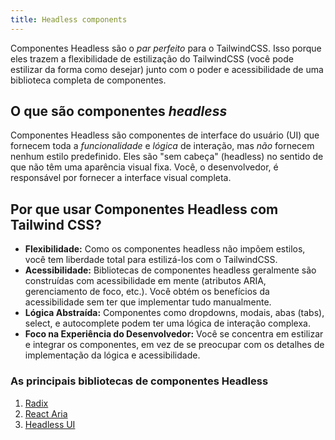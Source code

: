 ```yaml
---
title: Headless components
---
```


Componentes Headless são o *par perfeito* para o TailwindCSS. Isso porque eles trazem a flexibilidade de estilização do TailwindCSS (você pode estilizar da forma como desejar) junto com o poder e acessibilidade de uma biblioteca completa de componentes.

## O que são componentes *headless*

Componentes Headless são componentes de interface do usuário (UI) que fornecem toda a *funcionalidade* e *lógica* de interação, mas *não* fornecem nenhum estilo predefinido.  Eles são "sem cabeça" (headless) no sentido de que não têm uma aparência visual fixa.  Você, o desenvolvedor, é responsável por fornecer a interface visual completa.

## Por que usar Componentes Headless com Tailwind CSS?

* **Flexibilidade:** Como os componentes headless não impõem estilos, você tem liberdade total para estilizá-los com o TailwindCSS.
* **Acessibilidade:** Bibliotecas de componentes headless geralmente são construídas com acessibilidade em mente (atributos ARIA, gerenciamento de foco, etc.). Você obtém os benefícios da acessibilidade sem ter que implementar tudo manualmente.
* **Lógica Abstraída:** Componentes como dropdowns, modais, abas (tabs), select, e autocomplete podem ter uma lógica de interação complexa.
* **Foco na Experiência do Desenvolvedor:** Você se concentra em estilizar e integrar os componentes, em vez de se preocupar com os detalhes de implementação da lógica e acessibilidade.

### As principais bibliotecas de componentes Headless

1. [Radix](https://www.radix-ui.com/)
2. [React Aria](https://react-spectrum.adobe.com/react-aria/index.html)
3. [Headless UI](https://headlessui.com/)
